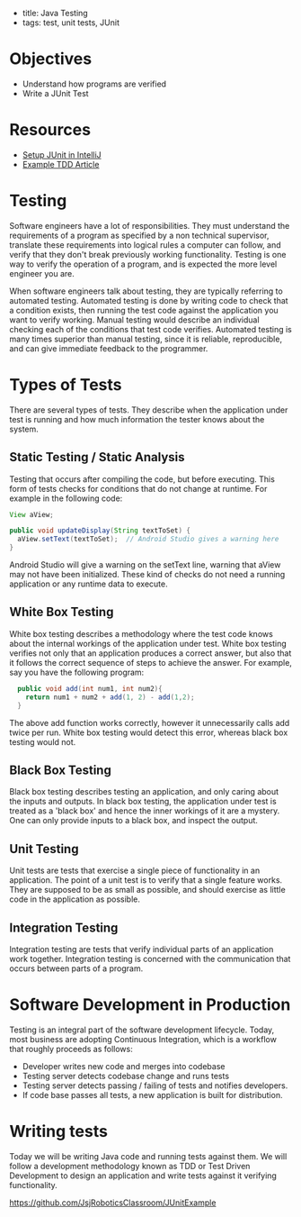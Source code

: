 - title: Java Testing
- tags: test, unit tests, JUnit

# Objectives
- Understand how programs are verified
- Write a JUnit Test

# Resources
- [Setup JUnit in IntelliJ](https://www.jetbrains.com/help/idea/2016.2/testing.html)
- [Example TDD Article](https://technologyconversations.com/2013/12/20/test-driven-development-tdd-example-walkthrough/)

# Testing
Software engineers have a lot of responsibilities. They must understand the requirements of a program as specified by a non technical supervisor, translate these requirements into logical rules a computer can follow, and verify that they don't break previously working functionality. Testing is one way to verify the operation of a program, and is expected the more level engineer you are.

When software engineers talk about testing, they are typically referring to automated testing. Automated testing is done by writing code to check that a condition exists, then running the test code against the application you want to verify working. Manual testing would describe an individual checking each of the conditions that test code verifies. Automated testing is many times superior than manual testing, since it is reliable, reproducible, and can give immediate feedback to the programmer.

# Types of Tests
There are several types of tests. They describe when the application under test is running and how much information the tester knows about the system.

## Static Testing / Static Analysis
Testing that occurs after compiling the code, but before executing. This form of tests checks for conditions that do not change at runtime. For example in the following code:

```java
View aView;

public void updateDisplay(String textToSet) {
  aView.setText(textToSet);  // Android Studio gives a warning here
}
```

Android Studio will give a warning on the setText line, warning that aView may not have been initialized. These kind of checks do not need a running application or any runtime data to execute.

## White Box Testing
White box testing describes a methodology where the test code knows about the internal workings of the application under test. White box testing verifies not only that an application produces a correct answer, but also that it follows the correct sequence of steps to achieve the answer. For example, say you have the following program:

```java
  public void add(int num1, int num2){
    return num1 + num2 + add(1, 2) - add(1,2);
  }
```

The above add function works correctly, however it unnecessarily calls add twice per run. White box testing would detect this error, whereas black box testing would not.

## Black Box Testing
Black box testing describes testing an application, and only caring about the inputs and outputs. In black box testing, the application under test is treated as a 'black box' and hence the inner workings of it are a mystery. One can only provide inputs to a black box, and inspect the output.

## Unit Testing
Unit tests are tests that exercise a single piece of functionality in an application. The point of a unit test is to verify that a single feature works. They are supposed to be as small as possible, and should exercise as little code in the application as possible.

## Integration Testing
Integration testing are tests that verify individual parts of an application work together. Integration testing is concerned with the communication that occurs between parts of a program.

# Software Development in Production
Testing is an integral part of the software development lifecycle. Today, most business are adopting Continuous Integration, which is a workflow that roughly proceeds as follows:

- Developer writes new code and merges into codebase
- Testing server detects codebase change and runs tests
- Testing server detects passing / failing of tests and notifies developers.
- If code base passes all tests, a new application is built for distribution. 

# Writing tests
Today we will be writing Java code and running tests against them. We will follow a development methodology known as TDD or Test Driven Development to design an application and write tests against it verifying functionality.


https://github.com/JsjRoboticsClassroom/JUnitExample
